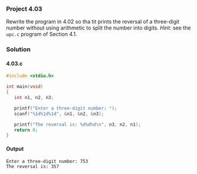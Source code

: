 ### Project 4.03
Rewrite the program in 4.02 so tha tit prints the reversal of a three-digit number without using arithmetic to split the number into digits. *Hint:* see the `upc.c` program of Section 4.1.
### Solution
#### 4.03.c
```c
#include <stdio.h>

int main(void)
{
   int n1, n2, n3;

   printf("Enter a three-digit number: ");
   scanf("%1d%1d%1d", &n1, &n2, &n3);

   printf("The reversal is: %d%d%d\n", n3, n2, n1);
   return 0;
}
```
#### Output
```
Enter a three-digit number: 753
The reversal is: 357
```
